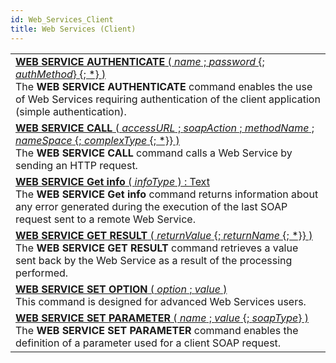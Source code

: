 ```yaml
---
id: Web_Services_Client
title: Web Services (Client)
---
```

||
|---|
|[**WEB SERVICE AUTHENTICATE** ( *name* ; *password* {; *authMethod*} {; *} )](../../commands-legacy/web-service-authenticate)<br/>The **WEB SERVICE AUTHENTICATE** command enables the use of Web Services requiring authentication of the client application (simple authentication).|
|[**WEB SERVICE CALL** ( *accessURL* ; *soapAction* ; *methodName* ; *nameSpace* {; *complexType* {; *}} )](../../commands-legacy/web-service-call)<br/>The **WEB SERVICE CALL** command calls a Web Service by sending an HTTP request.|
|[**WEB SERVICE Get info** ( *infoType* ) : Text](../../commands-legacy/web-service-get-info)<br/>The **WEB SERVICE Get info** command returns information about any error generated during the execution of the last SOAP request sent to a remote Web Service.|
|[**WEB SERVICE GET RESULT** ( *returnValue* {; *returnName* {; *}} )](../../commands-legacy/web-service-get-result)<br/>The **WEB SERVICE GET RESULT** command retrieves a value sent back by the Web Service as a result of the processing performed.|
|[**WEB SERVICE SET OPTION** ( *option* ; *value* )](../../commands-legacy/web-service-set-option)<br/>This command is designed for advanced Web Services users.|
|[**WEB SERVICE SET PARAMETER** ( *name* ; *value* {; *soapType*} )](../../commands-legacy/web-service-set-parameter)<br/>The **WEB SERVICE SET PARAMETER** command enables the definition of a parameter used for a client SOAP request.|
